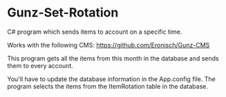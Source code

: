 # Gunz-Set-Rotation
C# program which sends items to account on a specific time.

Works with the following CMS: https://github.com/Eronisch/Gunz-CMS

This program gets all the items from this month in the database and sends them to every account.

You'll have to update the database information in the App.config file.
The program selects the items from the ItemRotation table in the database.
